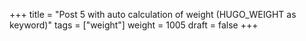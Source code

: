 +++
title = "Post 5 with auto calculation of weight (HUGO_WEIGHT as keyword)"
tags = ["weight"]
weight = 1005
draft = false
+++
